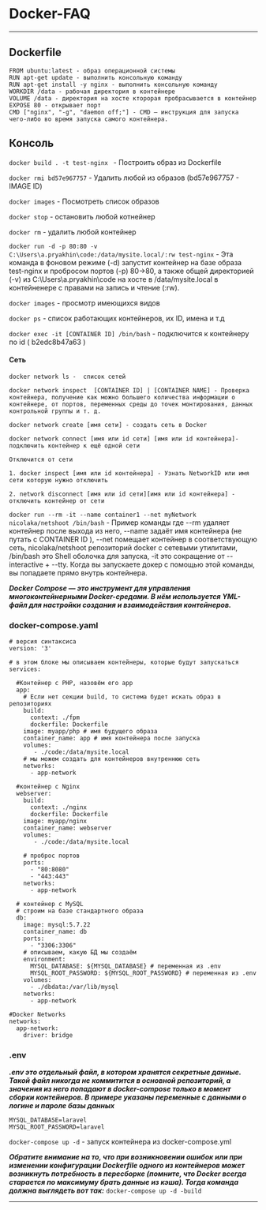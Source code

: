 # Docker-FAQ

---

## Dockerfile

```
FROM ubuntu:latest - образ операционной системы 
RUN apt-get update - выполнить консольную команду 
RUN apt-get install -y nginx - выполнить консольную команду 
WORKDIR /data - рабочая директория в контейнере
VOLUME /data - директория на хосте кторорая пробрасывается в контейнер
EXPOSE 80 - открывает порт
CMD ["nginx", "-g", "daemon off;"] - CMD — инструкция для запуска чего-либо во время запуска самого контейнера. 
```
## Консоль

`docker build . -t test-nginx ` - Построить образ из Dockerfile

`docker rmi bd57e967757` - Удалить любой из образов (bd57e967757 - IMAGE ID) 

`docker images` - Посмотреть список образов

`doсker stop` - остановить любой котнейнер

`docker rm` - удалить любой контейнер

`docker run -d -p 80:80 -v C:\Users\a.pryakhin\code:/data/mysite.local/:rw test-nginx` - Эта команда в фоновом режиме (-d) запустит контейнер на базе образа test-nginx и пробросом портов (-p) 80->80, а также общей директорией (-v) из C:\Users\a.pryakhin\code на хосте в /data/mysite.local в контейненере с правами на запись и чтение (:rw).

`docker images` - просмотр имеющихся видов

`docker ps` - список работающих контейнеров, их ID, имена и т.д

`docker exec -it [CONTAINER ID] /bin/bash` - подключится к контейнеру по id ( b2edc8b47a63 )

#### Сеть
```
docker network ls -  список сетей

docker network inspect  [CONTAINER ID] | [CONTAINER NAME] - Проверка контейнера, получение как можно большего количества информации о контейнере, от портов, переменных среды до точек монтирования, данных контрольной группы и т. д.

docker network create [имя сети] - создать сеть в Docker

docker network connect [имя или id сети] [имя или id контейнера]- подключить контейнер к ещё одной сети

Отключится от сети

1. docker inspect [имя или id контейнера] - Узнать NetworkID или имя сети которую нужно отключить

2. network disconnect [имя или id сети][имя или id контейнера] - отключить контейнер от сети
```
`docker run --rm -it --name container1 --net myNetwork nicolaka/netshoot /bin/bash` - Пример команды где --rm удаляет контейнер после выхода из него, --name задаёт имя контейнера (не путать с CONTAINER ID ), --net помещает контейнер в соответствующую сеть, nicolaka/netshoot репозиторий docker с сетевыми утилитами, /bin/bash это Shell оболочка для запуска, -it это сокращение от --interactive + --tty. Когда вы запускаете докер с помощью этой команды, вы попадаете прямо внутрь контейнера.

***Docker Compose — это инструмент для управления многоконтейнерными Docker-средами. В нём используется YML-файл для настройки создания и взаимодействия контейнеров.***

### docker-compose.yaml

```
# версия синтаксиса
version: '3'
 
# в этом блоке мы описываем контейнеры, которые будут запускаться
services:
 
  #Контейнер с PHP, назовём его app
  app:
    # Если нет секции build, то система будет искать образ в репозиториях
    build:
      context: ./fpm
      dockerfile: Dockerfile
    image: myapp/php # имя будущего образа
    container_name: app # имя контейнера после запуска
    volumes:
       - ./code:/data/mysite.local
    # мы можем создать для контейнеров внутреннюю сеть
    networks:
      - app-network
 
  #контейнер с Nginx
  webserver:
    build:
      context: ./nginx
      dockerfile: Dockerfile
    image: myapp/nginx
    container_name: webserver
    volumes:
       - ./code:/data/mysite.local

    # проброс портов
    ports:
      - "80:8080"
      - "443:443"
    networks:
      - app-network
 
  # контейнер с MySQL
  # строим на базе стандартного образа
  db:
    image: mysql:5.7.22
    container_name: db
    ports:
      - "3306:3306"
    # описываем, какую БД мы создаём
    environment:
      MYSQL_DATABASE: ${MYSQL_DATABASE} # переменная из .env
      MYSQL_ROOT_PASSWORD: ${MYSQL_ROOT_PASSWORD} # переменная из .env
    volumes:
      - ./dbdata:/var/lib/mysql  
    networks:
      - app-network
 
#Docker Networks
networks:
  app-network:
    driver: bridge
```

### .env

***.env это отдельный файл, в котором хранятся секретные данные. Такой файл никогда не коммитится в основной репозиторий, а значения из него попадают в docker-compose только в момент сборки контейнеров. В примере указаны переменные с данными о логине и пароле базы данных***

```
MYSQL_DATABASE=laravel
MYSQL_ROOT_PASSWORD=laravel
```

`docker-compose up -d` - запуск контейнера из docker-compose.yml

***Обратите внимание на то, что при возникновении ошибок или при изменении конфигурации Dockerfile одного из контейнеров может возникнуть потребность в пересборке (помните, что Docker всегда старается по максимуму брать данные из кэша). Тогда команда должна выглядеть вот так:*** `docker-compose up -d -build`


---

